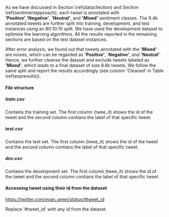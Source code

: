 As we have discussed in Section \ref{datacllection} and Section \ref{sentimentapproach}, each tweet is annotated with **'Positive'**,**'Negative'**, **'Neutral'**, and **'Mixed'** sentiment classes. The 9.4k annotated tweets are further split into training, development, and test instances using an 80:10:10 split. We have used the development dataset to optimize the learning algorithms. All the results reported in the remaining sections are based on the test dataset instances.  

After error analysis, we found out that tweets annotated with the **'Mixed'** are noises, which can be regarded as **'Positive'**, '**Negative'**, and **'Neutral'**. Hence, we further cleanse the dataset and exclude tweets labeled as **'Mixed'**, which leads to a final dataset of size 8.6k tweets.  We follow the same split and report the results accordingly (see column 'Cleaned' in Table \ref{expresults}).

#### File structure

##### train.csv

Contains the training set. The first column (twee_it) shows the id of the tweet and the second column contians the label of that specific tweet. 

##### test.csv

Contains the test set. The first column (twee_it) shows the id of the tweet and the second column contians the label of that specific tweet. 

##### dev.csv

Contains the development set. The first column (twee_it) shows the id of the tweet and the second column contians the label of that specific tweet. 

#### Accessing tweet using their id from the dataset

https://twitter.com/evan_greer/status/#tweet_id

Replace '#tweet_id' with any id from the dataset. 

